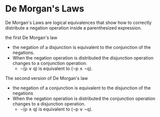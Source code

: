 # De Morgan's Laws
De Morgan's Laws are logical equivalences that show how to correctly distribute a negation operation inside a parenthesized expression. 

the first De Morgan's law
- the negation of a disjunction is equivalent to the conjunction of the negations.
- When the negation operation is distributed the disjunction operation changes to a conjunction operation.
    - ¬(p ∨ q) is equivalent to (¬p ∧ ¬q).


The second version of De Morgan's law
- the negation of a conjunction is equivalent to the disjunction of the negations
- When the negation operation is distributed the conjunction operation changes to a disjunction operation.
    - ¬(p ∧ q) is equivalent to (¬p ∨ ¬q).



